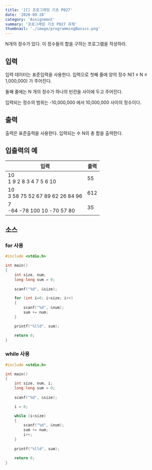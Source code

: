 ```yaml
---
title: '[C] 프로그래밍 기초 P027'
date: '2020-09-28'
category: 'Assignment'
summary: '프로그래밍 기초 P027 과제'
thumbnail: './image/programmingBasics.png'
---
```


N개의 정수가 있다. 이 정수들의 합을 구하는 프로그램을 작성하라.

## 입력
입력 데이터는 표준입력을 사용한다. 입력으로 첫째 줄에 양의 정수 N(1 ≤ N ≤ 1,000,000) 가 주어진다. 

둘째 줄에는 N 개의 정수가 하나의 빈칸을 사이에 두고 주어진다. 

입력되는 정수의 범위는 -10,000,000 에서 10,000,000 사이의 정수이다.

## 출력
출력은 표준출력을 사용한다. 입력되는 수 N의 총 합을 출력한다.

## 입출력의 예

|입력|출력|
|---|---|
|10<br>1 9 2 8 3 4 7 5 6 10|55|
|10<br>3 58 75 52 67 89 62 26 84 96|612|
|7<br>-64 -78 100 10 -70 57 80|35|

## 소스

### for 사용

```c
#include <stdio.h>

int main()
{
    int size, num;
    long long sum = 0;
    
    scanf("%d", &size);

    for (int i=0; i<size; i++)
    {
        scanf("%d", &num);
        sum += num;
    }

    printf("%lld", sum);

    return 0;
}
```

### while 사용

```c
#include <stdio.h>

int main()
{
    int size, num, i;
    long long sum = 0;
    
    scanf("%d", &size);

    i = 0;

    while (i<size)
    {
        scanf("%d", &num);
        sum += num;
        i++;
    }
    
    printf("%lld", sum);

    return 0;
}
```